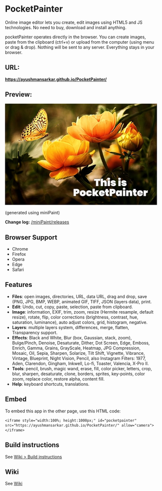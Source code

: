 # PocketPainter

Online image editor lets you create, edit images using HTML5 and JS technologies.
No need to buy, download and install anything.

pocketPainter operates directly in the browser. You can create images, paste from the clipboard (ctrl+v) 
or upload from the computer (using menu or drag & drop). Nothing will be sent to any server. Everything stays in your 
browser. 

## URL:
**https://ayushmansarkar.github.io/PocketPainter/**

## Preview:
![PocketPainter](https://raw.githubusercontent.com/ayushmansarkar/PocketPainter/master/images/preview.jpg)

(generated using miniPaint)

**Change log:** [/miniPaint/releases](https://github.com/ayushmansarkar/PocketPainter/releases)

## Browser Support
- Chrome
- Firefox
- Opera
- Edge
- Safari

## Features

- **Files**: open images, directories, URL, data URL, drag and drop, save (PNG, JPG, BMP, WEBP, animated GIF, TIFF, JSON 
(layers data), print.
- **Edit**: Undo, cut, copy, paste, selection, paste from clipboard.
- **Image**: information, EXIF, trim, zoom, resize (Hermite resample, default resize), rotate, flip, 
color corrections (brightness, contrast, hue, saturation, luminance), auto adjust colors, grid, histogram, negative.
- **Layers**: multiple layers system, differences, merge, flatten, Transparency support.
- **Effects**: Black and White, Blur (box, Gaussian, stack, zoom), Bulge/Pinch, Denoise, Desaturate, Dither, Dot Screen, 
Edge, Emboss, Enrich, Gamma, Grains, GrayScale, Heatmap, JPG Compression, Mosaic, Oil, Sepia, Sharpen, Solarize, 
Tilt Shift, Vignette, Vibrance, Vintage, Blueprint, Night Vision, Pencil, also Instagram Filters: 1977, Aden, Clarendon, 
Gingham, Inkwell, Lo-fi, Toaster, Valencia, X-Pro II.
- **Tools**: pencil, brush, magic wand, erase, fill, color picker, letters, crop, blur, sharpen, desaturate, clone,
 borders, sprites, key-points, color zoom, replace color, restore alpha, content fill.
- **Help**: keyboard shortcuts, translations.

## Embed
To embed this app in the other page, use this HTML code:

    <iframe style="width:100%; height:1000px;" id="pocketpainter" src="https://ayushmansarkar.github.io/PocketPainter/" allow="camera"></iframe>

## Build instructions
See [Wiki > Build instructions](https://ayushmansarkar.github.io/PocketPainter/wiki/Build-instructions)

## Wiki
See [Wiki](https://ayushmansarkar.github.io/PocketPainter/wiki)

